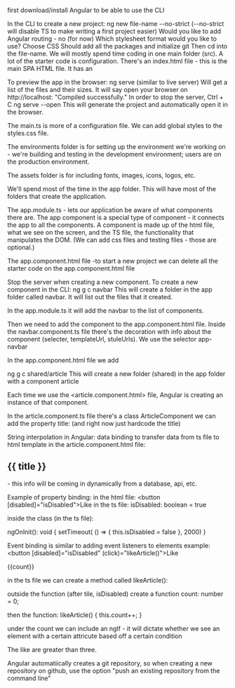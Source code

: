 first download/install Angular to be able to use the CLI

In the CLI to create a new project:
ng new file-name --no-strict
(--no-strict will disable TS to make writing a first project easier)
Would you like to add Angular routing - no (for now)
Which stylesheet format would you like to use? Choose CSS
Should add all the packages and initialize git
Then cd into the file-name.
We will mostly spend time coding in one main folder (src). A lot of the starter code is configuration.
There's an index.html file - this is the main SPA HTML file.
It has an <app-root></app-root>

To preview the app in the browser:
ng serve
(similar to live server)
Will get a list of the files and their sizes. 
It will say open your browser on http://localhost:<port number>
"Compiled successfully."
In order to stop the server, Ctrl + C
ng serve --open
This will generate the project and automatically open it in the browser.

The main.ts is more of a configuration file.
We can add global styles to the styles.css file.

The environments folder is for setting up the environment we're working on - we're building and testing in the development environment; users are on the production environment. 

The assets folder is for including fonts, images, icons, logos, etc.

We'll spend most of the time in the app folder. This will have most of the folders that create the application.

The app.module.ts - lets our application be aware of what components there are. 
The app component is a special type of component - it connects the app to all the components.
A component is made up of the html file, what we see on the screen, and the TS file, the functionality that manipulates the DOM. (We can add css files and testing files - those are optional.)

The app.component.html file
-to start a new project we can delete all the starter code on the app.component.html file

Stop the server when creating a new component.
To create a new component in the CLI:
ng g c navbar
This will create a folder in the app folder called navbar.
It will list out the files that it created. 

In the app.module.ts it will add the navbar to the list of components.

Then we need to add the component to the app.component.html file.
Inside the navbar.component.ts file there's the decoration with info about the component (selecter, templateUrl, stuleUrls).
We use the selector app-navbar

In the app.component.html file we add <app-navbar></app-navbar>

ng g c shared/article
This will create a new folder (shared) in the app folder with a component article

Each time we use the <article.component.html> file, Angular is creating an instance of that component.

In the article.component.ts file there's a class ArticleComponent
we can add the property title: (and right now just hardcode the title)

String interpolation in Angular: data binding to transfer data from ts file to html template
in the article.component.html file:
<h2>{{ title }}</h2> - this info will be coming in dynamically from a database, api, etc.

Example of property binding:
in the html file: <button [disabled]="isDisabled">Like</button>
in the ts file: isDisabled: boolean = true

inside the class (in the ts file):

ngOnInit(): void {
    setTimeout( () => {
        this.isDisabled = false
    }, 2000)
}

Event binding is similar to adding event listeners to elements
example:
<button [disabled]="isDisabled" (click)="likeArticle()">Like</button>
<div>{{count}}</div>

in the ts file we can create a method called likeArticle():

outside the function (after tile, isDisabled) create a function count: number = 0;

then the function:
likeArticle() {
    this.count++;
}

under the count we can include an ngIf - it will dictate whether we see an element with a certain attricute based off a certain condition
<div *ngIf="count > 3">
    The like are greater than three.
</div>

Angular automatiically creates a git repository, so when creating a new repository on github, use the option "push an existing repository from the command line"
